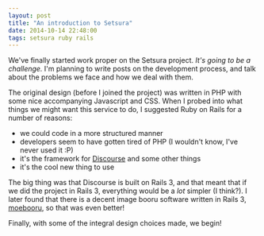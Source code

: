 ```yaml
---
layout: post
title: "An introduction to Setsura"
date: 2014-10-14 22:48:00
tags: setsura ruby rails
---
```


We've finally started work proper on the Setsura project. *It's going to
be a challenge.* I'm planning to write posts on the development process,
and talk about the problems we face and how we deal with them.

The original design (before I joined the project) was written in PHP
with some nice accompanying Javascript and CSS. When I probed into what
things we might want this service to do, I suggested Ruby on Rails for a
number of reasons:

  - we could code in a more structured manner
  - developers seem to have gotten tired of PHP (I wouldn't know, I've
    never used it :P)
  - it's the framework for
    [Discourse](https://github.com/discourse/discourse) and some other
    things
  - it's the cool new thing to use

The big thing was that Discourse is built on Rails 3, and that meant
that if we did the project in Rails 3, everything would be a *lot*
simpler (I think?). I later found that there is a decent image booru
software written in Rails 3,
[moebooru](https://github.com/moebooru/moebooru), so that was even
better!

Finally, with some of the integral design choices made, we begin!
